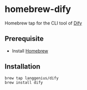 # homebrew-dify

Homebrew tap for the CLI tool of [Dify](https://github.com/langgenius/dify-plugin-daemon?tab=readme-ov-file#cli)

## Prerequisite

- Install [Homebrew](https://brew.sh/)

## Installation

```bash
brew tap langgenius/dify
brew install dify
```
